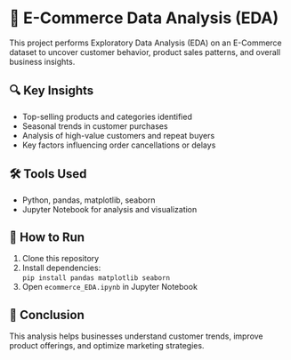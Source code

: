 # 🛒 E-Commerce Data Analysis (EDA)

This project performs Exploratory Data Analysis (EDA) on an E-Commerce dataset to uncover customer behavior, product sales patterns, and overall business insights.

## 🔍 Key Insights
- Top-selling products and categories identified
- Seasonal trends in customer purchases
- Analysis of high-value customers and repeat buyers
- Key factors influencing order cancellations or delays

## 🛠 Tools Used
- Python, pandas, matplotlib, seaborn
- Jupyter Notebook for analysis and visualization

## 📂 How to Run
1. Clone this repository
2. Install dependencies:  
   `pip install pandas matplotlib seaborn`
3. Open `ecommerce_EDA.ipynb` in Jupyter Notebook

## 📌 Conclusion
This analysis helps businesses understand customer trends, improve product offerings, and optimize marketing strategies.
